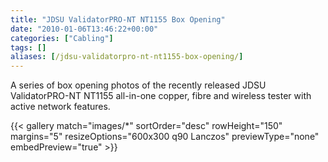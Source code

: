 ```yaml
---
title: "JDSU ValidatorPRO-NT NT1155 Box Opening"
date: "2010-01-06T13:46:22+00:00"
categories: ["Cabling"]
tags: []
aliases: [/jdsu-validatorpro-nt-nt1155-box-opening/]
---
```


A series of box opening photos of the recently released JDSU ValidatorPRO-NT NT1155 all-in-one copper, fibre and wireless tester with active network features.

<!--more-->

{{< gallery match="images/*"
            sortOrder="desc"
            rowHeight="150"
            margins="5"
            resizeOptions="600x300 q90 Lanczos"
            previewType="none"
            embedPreview="true" >}}
